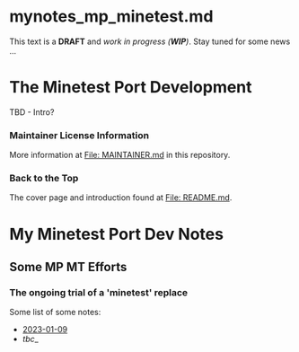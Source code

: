 mynotes_mp_minetest.md
======================

This text is a **DRAFT** and _work in progress (**WIP**)_.  Stay tuned for some news ...

# The Minetest Port Development

TBD - Intro?

### Maintainer License Information

More information at [File: MAINTAINER.md](MAINTAINER.md) in this repository.

### Back to the Top

The cover page and introduction found at [File: README.md](README.md).

# My Minetest Port Dev Notes

## Some MP MT Efforts

### The ongoing trial of a 'minetest' replace

Some list of some notes:
- [2023-01-09](mynotes_mp_by-date/mynotes_mp_2023-01-09a.md)
- _tbc__
